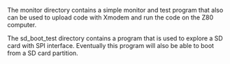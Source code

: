 The monitor directory contains a simple monitor and test program that also can be used to
upload code with Xmodem and run the code on the Z80 computer.

The sd_boot_test directory contains a program that is used to explore a SD card
with SPI interface. Eventually this program will also be able to boot from
a SD card partition.
